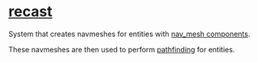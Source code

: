 # [recast](recast.hpp)

System that creates navmeshes for entities with [nav_mesh components](../../data/nav_mesh.md).

These navmeshes are then used to perform [pathfinding](../../data/pathfinding.md) for entities.
